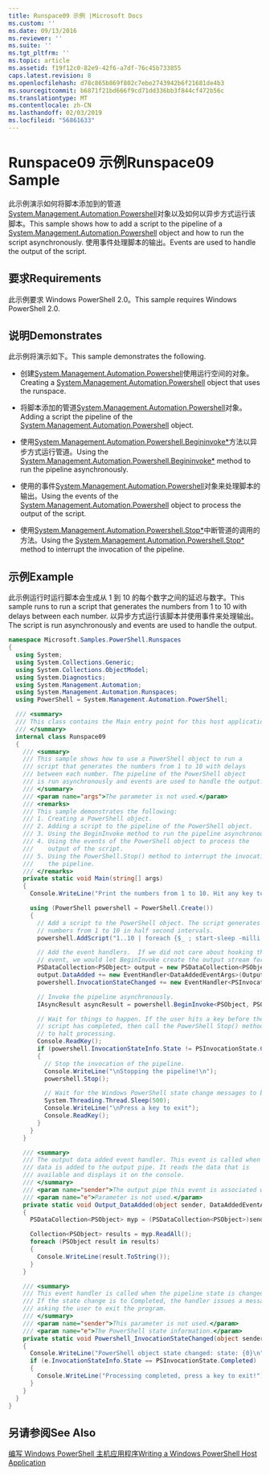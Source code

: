 ```yaml
---
title: Runspace09 示例 |Microsoft Docs
ms.custom: ''
ms.date: 09/13/2016
ms.reviewer: ''
ms.suite: ''
ms.tgt_pltfrm: ''
ms.topic: article
ms.assetid: f19f12c0-82e9-42f6-a7df-76c45b733855
caps.latest.revision: 8
ms.openlocfilehash: d78c865b869f802c7ebe2743942b6f21681de4b3
ms.sourcegitcommit: b6871f21bd666f9cd71dd336bb3f844cf472b56c
ms.translationtype: MT
ms.contentlocale: zh-CN
ms.lasthandoff: 02/03/2019
ms.locfileid: "56861633"
---
```

# <a name="runspace09-sample"></a><span data-ttu-id="68611-102">Runspace09 示例</span><span class="sxs-lookup"><span data-stu-id="68611-102">Runspace09 Sample</span></span>

<span data-ttu-id="68611-103">此示例演示如何将脚本添加到的管道[System.Management.Automation.Powershell](/dotnet/api/system.management.automation.powershell)对象以及如何以异步方式运行该脚本。</span><span class="sxs-lookup"><span data-stu-id="68611-103">This sample shows how to add a script to the pipeline of a [System.Management.Automation.Powershell](/dotnet/api/system.management.automation.powershell) object and how to run the script asynchronously.</span></span> <span data-ttu-id="68611-104">使用事件处理脚本的输出。</span><span class="sxs-lookup"><span data-stu-id="68611-104">Events are used to handle the output of the script.</span></span>

## <a name="requirements"></a><span data-ttu-id="68611-105">要求</span><span class="sxs-lookup"><span data-stu-id="68611-105">Requirements</span></span>

<span data-ttu-id="68611-106">此示例要求 Windows PowerShell 2.0。</span><span class="sxs-lookup"><span data-stu-id="68611-106">This sample requires Windows PowerShell 2.0.</span></span>

## <a name="demonstrates"></a><span data-ttu-id="68611-107">说明</span><span class="sxs-lookup"><span data-stu-id="68611-107">Demonstrates</span></span>

<span data-ttu-id="68611-108">此示例将演示如下。</span><span class="sxs-lookup"><span data-stu-id="68611-108">This sample demonstrates the following.</span></span>

- <span data-ttu-id="68611-109">创建[System.Management.Automation.Powershell](/dotnet/api/system.management.automation.powershell)使用运行空间的对象。</span><span class="sxs-lookup"><span data-stu-id="68611-109">Creating a [System.Management.Automation.Powershell](/dotnet/api/system.management.automation.powershell) object that uses the runspace.</span></span>

- <span data-ttu-id="68611-110">将脚本添加的管道[System.Management.Automation.Powershell](/dotnet/api/system.management.automation.powershell)对象。</span><span class="sxs-lookup"><span data-stu-id="68611-110">Adding a script the pipeline of the [System.Management.Automation.Powershell](/dotnet/api/system.management.automation.powershell) object.</span></span>

- <span data-ttu-id="68611-111">使用[System.Management.Automation.Powershell.Begininvoke\*](/dotnet/api/System.Management.Automation.PowerShell.BeginInvoke)方法以异步方式运行管道。</span><span class="sxs-lookup"><span data-stu-id="68611-111">Using the [System.Management.Automation.Powershell.Begininvoke\*](/dotnet/api/System.Management.Automation.PowerShell.BeginInvoke) method to run the pipeline asynchronously.</span></span>

- <span data-ttu-id="68611-112">使用的事件[System.Management.Automation.Powershell](/dotnet/api/system.management.automation.powershell)对象来处理脚本的输出。</span><span class="sxs-lookup"><span data-stu-id="68611-112">Using the events of the [System.Management.Automation.Powershell](/dotnet/api/system.management.automation.powershell) object to process the output of the script.</span></span>

- <span data-ttu-id="68611-113">使用[System.Management.Automation.Powershell.Stop\*](/dotnet/api/System.Management.Automation.PowerShell.Stop)中断管道的调用的方法。</span><span class="sxs-lookup"><span data-stu-id="68611-113">Using the [System.Management.Automation.Powershell.Stop\*](/dotnet/api/System.Management.Automation.PowerShell.Stop) method to interrupt the invocation of the pipeline.</span></span>

## <a name="example"></a><span data-ttu-id="68611-114">示例</span><span class="sxs-lookup"><span data-stu-id="68611-114">Example</span></span>

<span data-ttu-id="68611-115">此示例运行时运行脚本会生成从 1 到 10 的每个数字之间的延迟与数字。</span><span class="sxs-lookup"><span data-stu-id="68611-115">This sample runs to run a script that generates the numbers from 1 to 10 with delays between each number.</span></span> <span data-ttu-id="68611-116">以异步方式运行该脚本并使用事件来处理输出。</span><span class="sxs-lookup"><span data-stu-id="68611-116">The script is run asynchronously and events are used to handle the output.</span></span>

```csharp
namespace Microsoft.Samples.PowerShell.Runspaces
{
  using System;
  using System.Collections.Generic;
  using System.Collections.ObjectModel;
  using System.Diagnostics;
  using System.Management.Automation;
  using System.Management.Automation.Runspaces;
  using PowerShell = System.Management.Automation.PowerShell;

  /// <summary>
  /// This class contains the Main entry point for this host application.
  /// </summary>
  internal class Runspace09
  {
    /// <summary>
    /// This sample shows how to use a PowerShell object to run a
    /// script that generates the numbers from 1 to 10 with delays
    /// between each number. The pipeline of the PowerShell object
    /// is run asynchronously and events are used to handle the output.
    /// </summary>
    /// <param name="args">The parameter is not used.</param>
    /// <remarks>
    /// This sample demonstrates the following:
    /// 1. Creating a PowerShell object.
    /// 2. Adding a script to the pipeline of the PowerShell object.
    /// 3. Using the BeginInvoke method to run the pipeline asynchronously.
    /// 4. Using the events of the PowerShell object to process the
    ///    output of the script.
    /// 5. Using the PowerShell.Stop() method to interrupt the invocation of
    ///    the pipeline.
    /// </remarks>
    private static void Main(string[] args)
    {
      Console.WriteLine("Print the numbers from 1 to 10. Hit any key to halt processing\n");

      using (PowerShell powershell = PowerShell.Create())
      {
        // Add a script to the PowerShell object. The script generates the
        // numbers from 1 to 10 in half second intervals.
        powershell.AddScript("1..10 | foreach {$_ ; start-sleep -milli 500}");

        // Add the event handlers.  If we did not care about hooking the DataAdded
        // event, we would let BeginInvoke create the output stream for us.
        PSDataCollection<PSObject> output = new PSDataCollection<PSObject>();
        output.DataAdded += new EventHandler<DataAddedEventArgs>(Output_DataAdded);
        powershell.InvocationStateChanged += new EventHandler<PSInvocationStateChangedEventArgs>(Powershell_InvocationStateChanged);

        // Invoke the pipeline asynchronously.
        IAsyncResult asyncResult = powershell.BeginInvoke<PSObject, PSObject>(null, output);

        // Wait for things to happen. If the user hits a key before the
        // script has completed, then call the PowerShell Stop() method
        // to halt processing.
        Console.ReadKey();
        if (powershell.InvocationStateInfo.State != PSInvocationState.Completed)
        {
          // Stop the invocation of the pipeline.
          Console.WriteLine("\nStopping the pipeline!\n");
          powershell.Stop();

          // Wait for the Windows PowerShell state change messages to be displayed.
          System.Threading.Thread.Sleep(500);
          Console.WriteLine("\nPress a key to exit");
          Console.ReadKey();
        }
      }
    }

    /// <summary>
    /// The output data added event handler. This event is called when
    /// data is added to the output pipe. It reads the data that is
    /// available and displays it on the console.
    /// </summary>
    /// <param name="sender">The output pipe this event is associated with.</param>
    /// <param name="e">Parameter is not used.</param>
    private static void Output_DataAdded(object sender, DataAddedEventArgs e)
    {
      PSDataCollection<PSObject> myp = (PSDataCollection<PSObject>)sender;

      Collection<PSObject> results = myp.ReadAll();
      foreach (PSObject result in results)
      {
        Console.WriteLine(result.ToString());
      }
    }

    /// <summary>
    /// This event handler is called when the pipeline state is changed.
    /// If the state change is to Completed, the handler issues a message
    /// asking the user to exit the program.
    /// </summary>
    /// <param name="sender">This parameter is not used.</param>
    /// <param name="e">The PowerShell state information.</param>
    private static void Powershell_InvocationStateChanged(object sender, PSInvocationStateChangedEventArgs e)
    {
      Console.WriteLine("PowerShell object state changed: state: {0}\n", e.InvocationStateInfo.State);
      if (e.InvocationStateInfo.State == PSInvocationState.Completed)
      {
        Console.WriteLine("Processing completed, press a key to exit!");
      }
    }
  }
}
```

## <a name="see-also"></a><span data-ttu-id="68611-117">另请参阅</span><span class="sxs-lookup"><span data-stu-id="68611-117">See Also</span></span>

[<span data-ttu-id="68611-118">编写 Windows PowerShell 主机应用程序</span><span class="sxs-lookup"><span data-stu-id="68611-118">Writing a Windows PowerShell Host Application</span></span>](./writing-a-windows-powershell-host-application.md)